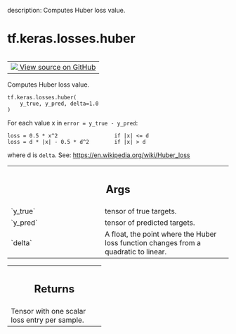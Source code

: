 description: Computes Huber loss value.

<div itemscope itemtype="http://developers.google.com/ReferenceObject">
<meta itemprop="name" content="tf.keras.losses.huber" />
<meta itemprop="path" content="Stable" />
</div>

# tf.keras.losses.huber

<!-- Insert buttons and diff -->

<table class="tfo-notebook-buttons tfo-api nocontent" align="left">
<td>
  <a target="_blank" href="https://github.com/keras-team/keras/tree/v2.9.0/keras/losses.py#L1669-L1700">
    <img src="https://www.tensorflow.org/images/GitHub-Mark-32px.png" />
    View source on GitHub
  </a>
</td>
</table>



Computes Huber loss value.

<pre class="devsite-click-to-copy prettyprint lang-py tfo-signature-link">
<code>tf.keras.losses.huber(
    y_true, y_pred, delta=1.0
)
</code></pre>



<!-- Placeholder for "Used in" -->

For each value x in `error = y_true - y_pred`:

```
loss = 0.5 * x^2                  if |x| <= d
loss = d * |x| - 0.5 * d^2        if |x| > d
```
where d is `delta`. See: https://en.wikipedia.org/wiki/Huber_loss

<!-- Tabular view -->
 <table class="responsive fixed orange">
<colgroup><col width="214px"><col></colgroup>
<tr><th colspan="2"><h2 class="add-link">Args</h2></th></tr>

<tr>
<td>
`y_true`
</td>
<td>
tensor of true targets.
</td>
</tr><tr>
<td>
`y_pred`
</td>
<td>
tensor of predicted targets.
</td>
</tr><tr>
<td>
`delta`
</td>
<td>
A float, the point where the Huber loss function changes from a
quadratic to linear.
</td>
</tr>
</table>



<!-- Tabular view -->
 <table class="responsive fixed orange">
<colgroup><col width="214px"><col></colgroup>
<tr><th colspan="2"><h2 class="add-link">Returns</h2></th></tr>
<tr class="alt">
<td colspan="2">
Tensor with one scalar loss entry per sample.
</td>
</tr>

</table>

